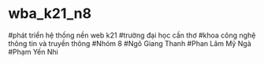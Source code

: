 # wba_k21_n8
#phát triển hệ thống nền web k21
#trường đại học cần thơ
#khoa công nghệ thông tin và truyền thông
#Nhóm 8
#Ngô Giang Thanh
#Phan Lâm Mỹ Ngà
#Phạm Yến Nhi
